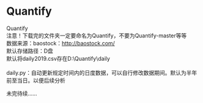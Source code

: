 # Quantify
Quantify
</br>
注意！下载完的文件夹一定要命名为Quantify，不要为Quantify-master等等</br>
数据来源：baostock：http://baostock.com/</br>
默认存储路径：D盘</br>
默认将daily2019.csv存在D:\Quantify\daily</br>
</br>
daily.py：自动更新规定时间内的日度数据，可以自行修改数据期间。默认为半年前至当日。以便后续分析</br>

未完待续……</br>
